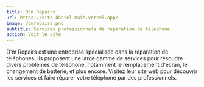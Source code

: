 ```yaml
---
title: D'm Repairs
url: https://site-daniel-main.vercel.app/
image: /dmrepairs.png
subtitle: Services professionnels de réparation de téléphone
action: Voir le site
---
```


D'm Repairs est une entreprise spécialisée dans la réparation de téléphones. Ils proposent une large gamme de services pour résoudre divers problèmes de téléphone, notamment le remplacement d'écran, le changement de batterie, et plus encore. Visitez leur site web pour découvrir les services et faire réparer votre téléphone par des professionnels.
